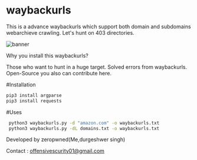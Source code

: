 # waybackurls

This is a advance waybackurls which support both domain and subdomains webarchieve crawling.
Let's hunt on 403 directories.

![banner](https://media.giphy.com/media/v1.Y2lkPWVjZjA1ZTQ3OXV3cm40NHdzbWc5dHM1bDh6NTdwZ25kMGNsMzlxMWhkdmdoNGZhOSZlcD12MV9naWZzX3NlYXJjaCZjdD1n/6CMWn0pl3y96h2iJrY/giphy.gif)  

Why you install this waybackurls?

Those who want to hunt in a huge target.
Solved errors from waybackurls.
Open-Source you also can contribute here.

#Installation

```bash
pip3 install argparse 
pip3 install requests
```

#Uses
```bash
 python3 waybackurls.py -d "amazon.com" -o waybackurls.txt
 python3 waybackurls.py -dL domains.txt -o waybackurls.txt

```

Developed by zeropwned(Me,durgeshwer singh)

Contact : offensivescurity01@gmail.com
